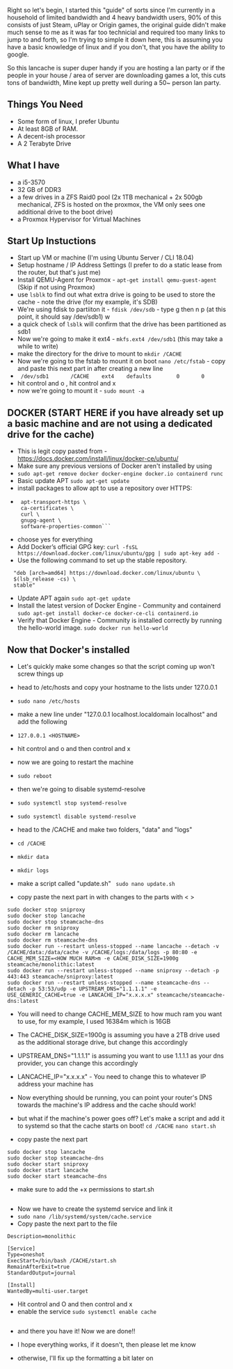 Right so let's begin, I started this "guide" of sorts since I'm currently in a household of limited bandwidth and 4 heavy bandwidth users, 90% of this consists of just Steam, uPlay or Origin games, the original guide didn't make much sense to me as it was far too technicial and required too many links to jump to and forth, so I'm trying to simple it down here, this is assuming you have a basic knowledge of linux and if you don't, that you have the ability to google.

So this lancache is super duper handy if you are hosting a lan party or if the people in your house / area of server are downloading games a lot, this cuts tons of bandwidth, Mine kept up pretty well during a 50~ person lan party.



## Things You Need

  - Some form of linux, I prefer Ubuntu
  - At least 8GB of RAM.
  - A decent-ish processor
  - A 2 Terabyte Drive
  
  

## What I have
  - a i5-3570
  - 32 GB of DDR3
  - a few drives in a ZFS Raid0 pool (2x 1TB mechanical + 2x 500gb mechanical, ZFS is hosted on the proxmox, the VM only sees one additional drive to the boot drive)
  - a Proxmox Hypervisor for Virtual Machines
  
## Start Up Instuctions
  
- Start up VM or machine (I'm using Ubuntu Server / CLI 18.04)
- Setup hostname / IP Address Settings (I prefer to do a static lease from the router, but that's just me)
- Install QEMU-Agent for Proxmox - ```apt-get install qemu-guest-agent``` (Skip if not using Proxmox)
- use `lsblk` to find out what extra drive is going to be used to store the cache - note the drive (for my example, it's SDB)
- We're using fdisk to partiiton it - `fdisk /dev/sdb` - type g <enter> then n <enter> <enter> <enter> p <enter>(at this point, it should say /dev/sdb1) w <enter>
- a quick check of `lsblk` will confirm that the drive has been partitioned as sdb1
- Now we're going to make it ext4 - `mkfs.ext4 /dev/sdb1` (this may take a while to write)
- make the directory for the drive to mount to `mkdir /CACHE` 
- Now we're going to the fstab to mount it on boot `nano /etc/fstab` - copy and paste this next part in after creating a new line
- ``` /dev/sdb1       /CACHE    ext4    defaults        0       0```
- hit control and o <enter>, hit control and x
- now we're going to mount it - `sudo mount -a`

## DOCKER (START HERE if you have already set up a basic machine and are not using a dedicated drive for the cache)
- This is legit copy pasted from - https://docs.docker.com/install/linux/docker-ce/ubuntu/
- Make sure any previous versions of Docker aren't installed by using 
 - ```sudo apt-get remove docker docker-engine docker.io containerd runc```
 - Basic update APT ```sudo apt-get update```
 - install packages to allow apt to use a repository over HTTPS: 
 - ```sudo apt-get install \
    apt-transport-https \
    ca-certificates \
    curl \
    gnupg-agent \
    software-properties-common```
 - choose yes for everything
 - Add Docker’s official GPG key: 
 ```curl -fsSL https://download.docker.com/linux/ubuntu/gpg | sudo apt-key add -```
 - Use the following command to set up the stable repository. 
 ```sudo add-apt-repository \
   "deb [arch=amd64] https://download.docker.com/linux/ubuntu \
   $(lsb_release -cs) \
   stable"
   ```
 - Update APT again ```sudo apt-get update```
 - Install the latest version of Docker Engine - Community and containerd
 ```sudo apt-get install docker-ce docker-ce-cli containerd.io```
 - Verify that Docker Engine - Community is installed correctly by running the hello-world image.
 ```sudo docker run hello-world```
 
 ## Now that Docker's installed
- Let's quickly make some changes so that the script coming up won't screw things up
- head to /etc/hosts and copy your hostname to the lists under 127.0.0.1
- `sudo nano /etc/hosts` 
- make a new line under "127.0.0.1  localhost.localdomain localhost" and add the following
- ```127.0.0.1 <HOSTNAME>```
- hit control and o <enter> and then control and x
- now we are going to restart the machine
- `sudo reboot`
- then we're going to disable systemd-resolve
- `sudo systemctl stop systemd-resolve`
- `sudo systemctl disable systemd-resolve`

- head to the /CACHE and make two folders, "data" and "logs"
- ```cd /CACHE```
- ```mkdir data```
- ```mkdir logs```
- make a script called "update.sh"
  ``` sudo nano update.sh```
- copy paste the next part in with changes to the parts with < >
  
```
sudo docker stop sniproxy
sudo docker stop lancache
sudo docker stop steamcache-dns
sudo docker rm sniproxy
sudo docker rm lancache
sudo docker rm steamcache-dns
sudo docker run --restart unless-stopped --name lancache --detach -v /CACHE/data:/data/cache -v /CACHE/logs:/data/logs -p 80:80 -e CACHE_MEM_SIZE=<HOW MUCH RAM>m -e CACHE_DISK_SIZE=1900g steamcache/monolithic:latest
sudo docker run --restart unless-stopped --name sniproxy --detach -p 443:443 steamcache/sniproxy:latest
sudo docker run --restart unless-stopped --name steamcache-dns --detach -p 53:53/udp -e UPSTREAM_DNS="1.1.1.1" -e USE_GENERIC_CACHE=true -e LANCACHE_IP="x.x.x.x" steamcache/steamcache-dns:latest
```

- You will need to change CACHE_MEM_SIZE to how much ram you want to use, for my example, I used 16384m which is 16GB
- The CACHE_DISK_SIZE=1900g is assuming you have a 2TB drive used as the additional storage drive, but change this accordingly
- UPSTREAM_DNS="1.1.1.1" is assuming you want to use 1.1.1.1 as your dns provider, you can change this accordingly
- LANCACHE_IP="x.x.x.x" - You need to change this to whatever IP address your machine has

- Now everything should be running, you can point your router's DNS towards the machine's IP address and the cache should work!
- but what if the machine's power goes off? Let's make a script and add it to systemd so that the cache starts on boot!
```cd /CACHE```
```nano start.sh```
- copy paste the next part
```sudo docker stop sniproxy
sudo docker stop lancache
sudo docker stop steamcache-dns
sudo docker start sniproxy
sudo docker start lancache
sudo docker start steamcache-dns
```
- make sure to add the +x permissions to start.sh
```sudo chmod +x start.sh
```
- Now we have to create the systemd service and link it
- ```sudo nano /lib/systemd/system/cache.service```
- Copy paste the next part to the file
```[Unit]
Description=monolithic

[Service]
Type=oneshot
ExecStart=/bin/bash /CACHE/start.sh
RemainAfterExit=true
StandardOutput=journal

[Install]
WantedBy=multi-user.target
```
- Hit control and O <enter> and then control and x
- enable the service 
```sudo systemctl enable cache```
```sudo systemctl start cache
```

- and there you have it! Now we are done!!

- I hope everything works, if it doesn't, then please let me know
- otherwise, I'll fix up the formatting a bit later on


  
  
